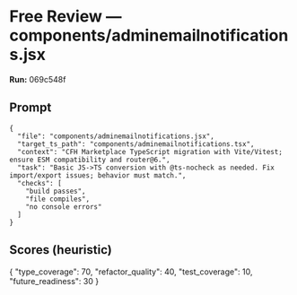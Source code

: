 # Free Review — components/adminemailnotifications.jsx

**Run:** 069c548f

## Prompt

```
{
  "file": "components/adminemailnotifications.jsx",
  "target_ts_path": "components/adminemailnotifications.tsx",
  "context": "CFH Marketplace TypeScript migration with Vite/Vitest; ensure ESM compatibility and router@6.",
  "task": "Basic JS->TS conversion with @ts-nocheck as needed. Fix import/export issues; behavior must match.",
  "checks": [
    "build passes",
    "file compiles",
    "no console errors"
  ]
}
```

## Scores (heuristic)

{
  "type_coverage": 70,
  "refactor_quality": 40,
  "test_coverage": 10,
  "future_readiness": 30
}
